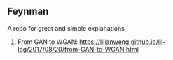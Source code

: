 ## Feynman
A repo for great and simple explanations

1. From GAN to WGAN: https://lilianweng.github.io/lil-log/2017/08/20/from-GAN-to-WGAN.html